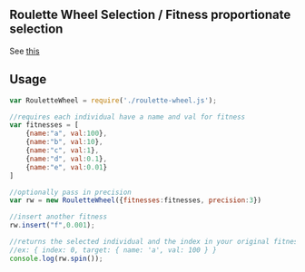 ## Roulette Wheel Selection / Fitness proportionate selection

See [this](https://en.wikipedia.org/wiki/Fitness_proportionate_selection)

## Usage
```javascript
var RouletteWheel = require('./roulette-wheel.js');

//requires each individual have a name and val for fitness
var fitnesses = [
    {name:"a", val:100},
    {name:"b", val:10},
    {name:"c", val:1},
    {name:"d", val:0.1},
    {name:"e", val:0.01}
]

//optionally pass in precision
var rw = new RouletteWheel({fitnesses:fitnesses, precision:3})

//insert another fitness
rw.insert("f",0.001);

//returns the selected individual and the index in your original fitness array
//ex: { index: 0, target: { name: 'a', val: 100 } }
console.log(rw.spin());